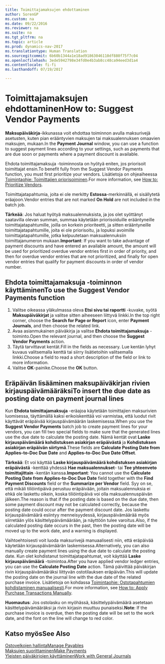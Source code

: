 ```yaml
---
title: Toimittajamaksujen ehdottaminen
author: SorenGP
ms.custom: na
ms.date: 09/22/2016
ms.reviewer: na
ms.suite: na
ms.tgt_pltfrm: na
ms.topic: article
ms.prod: dynamics-nav-2017
ms.translationtype: Human Translation
ms.sourcegitcommit: 6b60b1344a1e18ad91863046110df880f75f7c04
ms.openlocfilehash: 3ede5942798e34fd0e4b3ab8cc48ca94eed3d1a4
ms.contentlocale: fi-fi
ms.lasthandoff: 07/19/2017

---
```


# <a name="how-to-suggest-vendor-payments"></a><span data-ttu-id="61d5c-102">Toimittajamaksujen ehdottaminen</span><span class="sxs-lookup"><span data-stu-id="61d5c-102">How to: Suggest Vendor Payments</span></span>
<span data-ttu-id="61d5c-103">**Maksupäiväkirja**-ikkunassa voit ehdottaa toiminnon avulla maksurivejä asetusten, kuten pian erääntyvien maksujen tai maksualennuksen omaavien maksujen, mukaan.</span><span class="sxs-lookup"><span data-stu-id="61d5c-103">In the **Payment Journal** window, you can use a function to suggest payment lines according to your settings, such as payments that are due soon or payments where a payment discount is available.</span></span>

<span data-ttu-id="61d5c-104">Ehdota toimittajamaksuja -toiminnosta on hyötyä eniten, jos priorisoit toimittajat ensin.</span><span class="sxs-lookup"><span data-stu-id="61d5c-104">To benefit fully from the Suggest Vendor Payments function, you must first prioritize your vendors.</span></span> <span data-ttu-id="61d5c-105">Lisätietoja on ohjeaiheessa [Toimintaohje: Toimittajien priorisoiminen](purchasing-how-prioritize-vendors.md).</span><span class="sxs-lookup"><span data-stu-id="61d5c-105">For more information, see [How to: Prioritize Vendors](purchasing-how-prioritize-vendors.md).</span></span>

<span data-ttu-id="61d5c-106">Toimittajatapahtumia, joita ei ole merkitty **Estossa**-merkinnällä, ei sisällytetä eräajoon.</span><span class="sxs-lookup"><span data-stu-id="61d5c-106">Vendor entries that are not marked **On Hold** are not included in the batch job.</span></span>  

<span data-ttu-id="61d5c-107">**Tärkeää**: Jos haluat hyötyä maksualennuksista, ja jos olet syöttänyt saatavilla olevan summan, summaa käytetään priorisoiduille erääntyneille toimittajatapahtumille, joilla on korkein prioriteetti, ja sitten erääntyneille toimittajatapahtumille, joita ei ole priorisoitu, ja lopuksi avoimille toimittajatapahtumille, jotka kelpuutetaan maksualennuksiin toimittajanumeron mukaan.</span><span class="sxs-lookup"><span data-stu-id="61d5c-107">**Important**: If you want to take advantage of payment discounts and have entered an available amount, the amount will be used for prioritized overdue vendor entries first in order of priority, and then for overdue vendor entries that are not prioritized, and finally for open vendor entries that qualify for payment discounts in order of vendor number.</span></span>

## <a name="to-use-the-suggest-vendor-payments-function"></a><span data-ttu-id="61d5c-108">Ehdota toimittajamaksuja -toiminnon käyttäminen</span><span class="sxs-lookup"><span data-stu-id="61d5c-108">To use the Suggest Vendor Payments function</span></span>
1. <span data-ttu-id="61d5c-109">Valitse oikeassa yläkulmassa oleva **Etsi sivu tai raportti** -kuvake, syötä **Maksupäiväkirjat** ja valitse sitten aiheeseen liittyvä linkki.</span><span class="sxs-lookup"><span data-stu-id="61d5c-109">In the top right corner, choose the **Search for Page or Report** icon, enter **Payment Journals**, and then choose the related link.</span></span>
2. <span data-ttu-id="61d5c-110">Avaa asianmukainen päiväkirja ja valitse **Ehdota toimittajamaksuja** -toiminto.</span><span class="sxs-lookup"><span data-stu-id="61d5c-110">Open the relevant journal, and then choose the **Suggest Vendor Payments** action.</span></span>
3. <span data-ttu-id="61d5c-111">Täytä tarvittavat kentät.</span><span class="sxs-lookup"><span data-stu-id="61d5c-111">Fill in the fields as necessary.</span></span> <span data-ttu-id="61d5c-112">Lue kentän lyhyt kuvaus valitsemalla kenttä tai siirry lisätietoihin valitsemalla linkki.</span><span class="sxs-lookup"><span data-stu-id="61d5c-112">Choose a field to read a short description of the field or link to more information.</span></span>
4. <span data-ttu-id="61d5c-113">Valitse **OK**-painike.</span><span class="sxs-lookup"><span data-stu-id="61d5c-113">Choose the **OK** button.</span></span>

## <a name="to-insert-the-due-date-as-posting-date-on-payment-journal-lines"></a><span data-ttu-id="61d5c-114">Eräpäivän lisääminen maksupäiväkirjan rivien kirjauspäivämääräksi</span><span class="sxs-lookup"><span data-stu-id="61d5c-114">To insert the due date as posting date on payment journal lines</span></span>
<span data-ttu-id="61d5c-115">Kun **Ehdota toimittajamaksuja** -eräajoa käytetään toimittajien maksurivien luomisessa, täyttämällä kaksi erikoiskenttää voi varmistaa, että luodut rivit käyttävät eräpäivää kirjauspäivämäärän laskemisessa.</span><span class="sxs-lookup"><span data-stu-id="61d5c-115">When you use the **Suggest Vendor Payments** batch job to create payment lines for your vendors, you can fill two special fields to make sure that the generated lines use the due date to calculate the posting date.</span></span> <span data-ttu-id="61d5c-116">Nämä kentät ovat **Laske kirjauspäivämäärä kohdistuksen asiakirjan eräpäivästä** ja **Kohdistuksen asiakirjan eräpäivän siirtymä**.</span><span class="sxs-lookup"><span data-stu-id="61d5c-116">These fields are **Calculate Posting Date from Applies-to-Doc Due Date** and **Applies-to-Doc Due Date Offset**.</span></span>

<span data-ttu-id="61d5c-117">**Tärkeää**: Et voi käyttää **Laske kirjauspäivämäärä kohdistuksen asiakirjan eräpäivästä** -kenttää yhdessä **Hae maksualennukset**- tai **Tee yhteenveto toimittajittain** -kentän kanssa.</span><span class="sxs-lookup"><span data-stu-id="61d5c-117">**Important**: You cannot use the **Calculate Posting Date from Applies-to-Doc Due Date** field together with the **Find Payment Discounts** field or the **Summarize per Vendor** field.</span></span> <span data-ttu-id="61d5c-118">Syy on se, että mikäli tiliöintipäivä perustuu eräpäivään, joitain maksualennuksia ei ehkä ole laskettu oikein, koska tiliöintipäivä voi olla maksualennuspäivän jälkeen.</span><span class="sxs-lookup"><span data-stu-id="61d5c-118">The reason is that if the posting date is based on the due date, then some payment discount may not be calculated correctly, because the posting date could occur after the payment discount date.</span></span>
<span data-ttu-id="61d5c-119">Jos laskettu kirjauspäivämäärä esiintyy menneisyydessä, kirjauspäivämäärää myös siirretään ylös käsittelypäivämäärään, ja näyttöön tulee varoitus.</span><span class="sxs-lookup"><span data-stu-id="61d5c-119">Also, if the calculated posting date occurs in the past, then the posting date will be moved up to the work date, and a warning is displayed.</span></span>

<span data-ttu-id="61d5c-120">Vaihtoehtoisesti voit luoda maksurivejä manuaalisesti niin, että eräpäivää käytetään kirjauspäivämäärän laskemisessa.</span><span class="sxs-lookup"><span data-stu-id="61d5c-120">Alternatively, you can also manually create payment lines using the due date to calculate the posting date.</span></span> <span data-ttu-id="61d5c-121">Kun olet kohdistanut toimittajatapahtumat, voit käyttää **Laske kirjauspäivämäärä** -toimintoa.</span><span class="sxs-lookup"><span data-stu-id="61d5c-121">After you have applied vendor ledger entries, you can use the **Calculate Posting Date** action.</span></span> <span data-ttu-id="61d5c-122">Tämä päivittää päiväkirjan rivin kirjauspäivämääräksi liittyvän ostotilauksen eräpäivän.</span><span class="sxs-lookup"><span data-stu-id="61d5c-122">This will update the posting date on the journal line with the due date of the related purchase invoice.</span></span> <span data-ttu-id="61d5c-123">Lisätietoja on kohdassa [Toimintaohje: Ostotapahtumien kohdistaminen manuaalisesti](payables-how-apply-purchase-transactions-manually.md).</span><span class="sxs-lookup"><span data-stu-id="61d5c-123">For more information, see [How to: Apply Purchase Transactions Manually](payables-how-apply-purchase-transactions-manually.md).</span></span>  

<span data-ttu-id="61d5c-124">**Huomautus**: Jos ostolasku on myöhässä, käsittelypäivämäärä asetetaan käsittelypäivämääräksi ja rivin kirjasin muuttuu punaiseksi.</span><span class="sxs-lookup"><span data-stu-id="61d5c-124">**Note**: If the purchase invoice is overdue, then the posting date will be set to the work date, and the font on the line will change to red color.</span></span>

## <a name="see-also"></a><span data-ttu-id="61d5c-125">Katso myös</span><span class="sxs-lookup"><span data-stu-id="61d5c-125">See Also</span></span>
[<span data-ttu-id="61d5c-126">Ostovelkojen hallinta</span><span class="sxs-lookup"><span data-stu-id="61d5c-126">Manage Payables</span></span>](payables-manage-payables.md)  
[<span data-ttu-id="61d5c-127">Maksujen suorittaminen</span><span class="sxs-lookup"><span data-stu-id="61d5c-127">Make Payments</span></span>](payables-make-payments.md)  
[<span data-ttu-id="61d5c-128">Yleisten päiväkirjojen käyttäminen</span><span class="sxs-lookup"><span data-stu-id="61d5c-128">Work with General Journals</span></span>](ui-work-general-journals.md)

